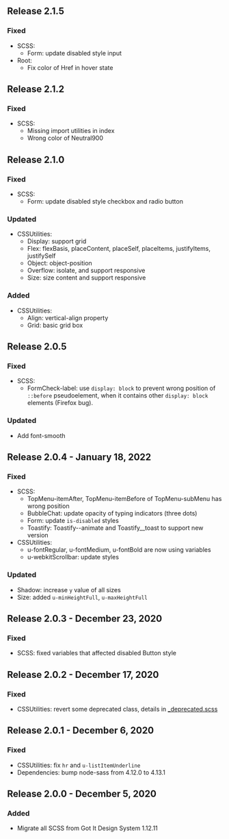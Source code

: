## Release 2.1.5

### Fixed

- SCSS:
  - Form: update disabled style input
- Root:
  - Fix color of Href in hover state

## Release 2.1.2

### Fixed

- SCSS:
  - Missing import utilities in index
  - Wrong color of Neutral900

## Release 2.1.0

### Fixed

- SCSS:
  - Form: update disabled style checkbox and radio button

### Updated

- CSSUtilities:
  - Display: support grid
  - Flex: flexBasis, placeContent, placeSelf, placeItems, justifyItems, justifySelf
  - Object: object-position
  - Overflow: isolate, and support responsive
  - Size: size content and support responsive

### Added

- CSSUtilities:
  - Align: vertical-align property
  - Grid: basic grid box

## Release 2.0.5

### Fixed

- SCSS:
  - FormCheck-label: use `display: block` to prevent wrong position of `::before` pseudoelement, when it contains other `display: block` elements (Firefox bug).

### Updated

- Add font-smooth

## Release 2.0.4 - January 18, 2022

### Fixed

- SCSS:
  - TopMenu-itemAfter, TopMenu-itemBefore of TopMenu-subMenu has wrong position
  - BubbleChat: update opacity of typing indicators (three dots)
  - Form: update `is-disabled` styles
  - Toastify: Toastify--animate and Toastify\_\_toast to support new version
- CSSUtilities:
  - u-fontRegular, u-fontMedium, u-fontBold are now using variables
  - u-webkitScrollbar: update styles

### Updated

- Shadow: increase `y` value of all sizes
- Size: added `u-minHeightFull`, `u-maxHeightFull`

## Release 2.0.3 - December 23, 2020

### Fixed

- SCSS: fixed variables that affected disabled Button style

## Release 2.0.2 - December 17, 2020

### Fixed

- CSSUtilities: revert some deprecated class, details in [\_deprecated.scss](https://github.com/gotitinc/ahaui/blob/main/packages/css/scss/utilities/_deprecated.scss)

## Release 2.0.1 - December 6, 2020

### Fixed

- CSSUtilities: fix `hr` and `u-listItemUnderline`
- Dependencies: bump node-sass from 4.12.0 to 4.13.1

## Release 2.0.0 - December 5, 2020

### Added

- Migrate all SCSS from Got It Design System 1.12.11
